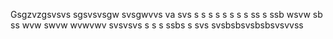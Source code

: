 Gsgzvzgsvsvs  sgsvsvsgw  svsgwvvs  va  svs  s  s  s  s  s  s  s  s  ss  s  ssb  wsvw  sb  ss  wvw  swvw  wvwvwv  svsvsvs  s  s  s  ssbs  s  svs  svsbsbsvsbsbsvsvvss